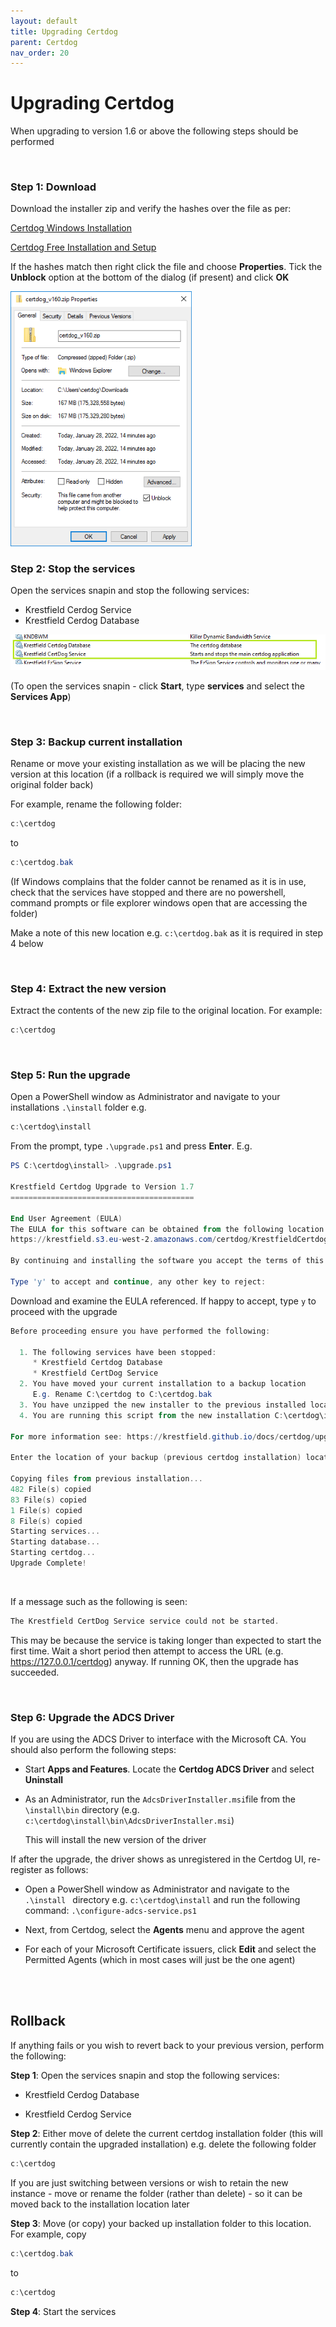 ```yaml
---
layout: default
title: Upgrading Certdog
parent: Certdog
nav_order: 20
---
```


# Upgrading Certdog

When upgrading to version 1.6 or above the following steps should be performed

<br>

### Step 1: Download

Download the installer zip and verify the hashes over the file as per:

[Certdog Windows Installation](installation.html)

[Certdog Free Installation and Setup](demo_quickstart,html) 

If the hashes match then right click the file and choose **Properties**. Tick the **Unblock** option at the bottom of the dialog (if present) and click **OK**

<img src=".\images\unblock_zip.png" alt="unblock" style="zoom:80%;" />

<br>

### Step 2: Stop the services

Open the services snapin and stop the following services:

* Krestfield Cerdog Service
* Krestfield Cerdog Database

![Certdog Services](.\images\upgrade_services.png)

(To open the services snapin - click **Start**, type **services** and select the **Services App**)

<br>

### Step 3: Backup current installation

Rename or move your existing installation as we will be placing the new version at this location (if a rollback is required we will simply move the original folder back)

For example, rename the following folder:

```powershell
c:\certdog
```

to

```powershell
c:\certdog.bak
```

(If Windows complains that the folder cannot be renamed as it is in use, check that the services have stopped and there are no powershell, command prompts or file explorer windows open that are accessing the folder)

Make a note of this new location e.g. ``c:\certdog.bak`` as it is required in step 4 below

<br>

### Step 4: Extract the new version

Extract the contents of the new zip file to the original location. For example:

```powershell
c:\certdog
```

<br>

### Step 5: Run the upgrade

Open a PowerShell window as Administrator and navigate to your installations ``.\install`` folder e.g.

```powershell
c:\certdog\install
```

From the prompt, type ``.\upgrade.ps1`` and press **Enter**. E.g.

```powershell
PS C:\certdog\install> .\upgrade.ps1

Krestfield Certdog Upgrade to Version 1.7
=========================================

End User Agreement (EULA)
The EULA for this software can be obtained from the following location:
https://krestfield.s3.eu-west-2.amazonaws.com/certdog/KrestfieldCertdogEULA.pdf

By continuing and installing the software you accept the terms of this license agreement

Type 'y' to accept and continue, any other key to reject: 
```

Download and examine the EULA referenced. If happy to accept, type ``y`` to proceed with the upgrade

```powershell
Before proceeding ensure you have performed the following:

  1. The following services have been stopped:
     * Krestfield Certdog Database
     * Krestfield CertDog Service
  2. You have moved your current installation to a backup location
     E.g. Rename C:\certdog to C:\certdog.bak
  3. You have unzipped the new installer to the previous installed location E.g. C:\certdog
  4. You are running this script from the new installation C:\certdog\install\upgrade.ps1

For more information see: https://krestfield.github.io/docs/certdog/upgrading.html

Enter the location of your backup (previous certdog installation) location (e.g. c:\certdog.bak): c:\certdog.bak

Copying files from previous installation...
482 File(s) copied
83 File(s) copied
1 File(s) copied
8 File(s) copied
Starting services...
Starting database...
Starting certdog...
Upgrade Complete!
```

<br>

If a message such as the following is seen:

```powershell
The Krestfield CertDog Service service could not be started.
```

This may be because the service is taking longer than expected to start the first time. Wait a short period then attempt to access the URL (e.g. https://127.0.0.1/certdog) anyway. If running OK, then the upgrade has succeeded. 

<br>

### Step 6: Upgrade the ADCS Driver

If you are using the ADCS Driver to interface with the Microsoft CA. You should also perform the following steps:

* Start **Apps and Features**. Locate the **Certdog ADCS Driver** and select **Uninstall**
* As an Administrator, run the ``AdcsDriverInstaller.msi``file from the ``\install\bin`` directory (e.g. ``c:\certdog\install\bin\AdcsDriverInstaller.msi``)

  This will install the new version of the driver  
  

If after the upgrade, the driver shows as unregistered in the Certdog UI, re-register as follows:    

* Open a PowerShell window as Administrator and navigate to the ``.\install `` directory e.g. ``c:\certdog\install`` and run the following command:  ``.\configure-adcs-service.ps1``

* Next, from Certdog, select the **Agents** menu and approve the agent  

* For each of your Microsoft Certificate issuers, click **Edit** and select the Permitted Agents (which in most cases will just be the one agent)

<br>

<br>

## Rollback

If anything fails or you wish to revert back to your previous version, perform the following:

**Step 1**: Open the services snapin and stop the following services:

* Krestfield Cerdog Database

* Krestfield Cerdog Service

**Step 2**: Either move of delete the current certdog installation folder (this will currently contain the upgraded installation) e.g. delete the following folder

```powershell
c:\certdog
```

If you are just switching between versions or wish to retain the new instance - move or rename the folder (rather than delete) - so it can be moved back to the installation location later

**Step 3**: Move (or copy) your backed up installation folder to this location. For example, copy

```powershell
c:\certdog.bak
```

to

```powershell
c:\certdog
```

**Step 4**: Start the services

<br>
